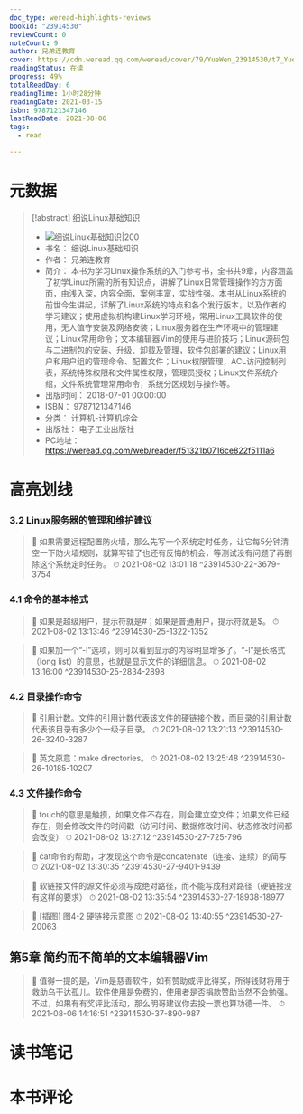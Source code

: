 ```yaml
---
doc_type: weread-highlights-reviews
bookId: "23914530"
reviewCount: 0
noteCount: 9
author: 兄弟连教育
cover: https://cdn.weread.qq.com/weread/cover/79/YueWen_23914530/t7_YueWen_23914530.jpg
readingStatus: 在读
progress: 49%
totalReadDay: 6
readingTime: 1小时28分钟
readingDate: 2021-03-15
isbn: 9787121347146
lastReadDate: 2021-08-06
tags:
  - read

---
```

# 元数据
> [!abstract] 细说Linux基础知识
> - ![ 细说Linux基础知识|200](https://cdn.weread.qq.com/weread/cover/79/YueWen_23914530/t7_YueWen_23914530.jpg)
> - 书名： 细说Linux基础知识
> - 作者： 兄弟连教育
> - 简介： 本书为学习Linux操作系统的入门参考书，全书共9章，内容涵盖了初学Linux所需的所有知识点，讲解了Linux日常管理操作的方方面面，由浅入深，内容全面，案例丰富，实战性强。本书从Linux系统的前世今生讲起，详解了Linux系统的特点和各个发行版本，以及作者的学习建议；使用虚拟机构建Linux学习环境，常用Linux工具软件的使用，无人值守安装及网络安装；Linux服务器在生产环境中的管理建议；Linux常用命令；文本编辑器Vim的使用与进阶技巧；Linux源码包与二进制包的安装、升级、卸载及管理，软件包部署的建议；Linux用户和用户组的管理命令、配置文件；Linux权限管理，ACL访问控制列表，系统特殊权限和文件属性权限，管理员授权；Linux文件系统介绍，文件系统管理常用命令，系统分区规划与操作等。
> - 出版时间： 2018-07-01 00:00:00
> - ISBN： 9787121347146
> - 分类： 计算机-计算机综合
> - 出版社： 电子工业出版社
> - PC地址：https://weread.qq.com/web/reader/f51321b0716ce822f5111a6

# 高亮划线

### 3.2 Linux服务器的管理和维护建议

> 📌 如果需要远程配置防火墙，那么先写一个系统定时任务，让它每5分钟清空一下防火墙规则，就算写错了也还有反悔的机会，等测试没有问题了再删除这个系统定时任务。 
> ⏱ 2021-08-02 13:01:18 ^23914530-22-3679-3754

### 4.1 命令的基本格式

> 📌 如果是超级用户，提示符就是#；如果是普通用户，提示符就是$。 
> ⏱ 2021-08-02 13:13:46 ^23914530-25-1322-1352

> 📌 如果加一个“-l”选项，则可以看到显示的内容明显增多了。“-l”是长格式（long list）的意思，也就是显示文件的详细信息。 
> ⏱ 2021-08-02 13:16:00 ^23914530-25-2834-2898

### 4.2 目录操作命令

> 📌 引用计数。文件的引用计数代表该文件的硬链接个数，而目录的引用计数代表该目录有多少个一级子目录。 
> ⏱ 2021-08-02 13:21:13 ^23914530-26-3240-3287

> 📌 英文原意：make directories。 
> ⏱ 2021-08-02 13:25:48 ^23914530-26-10185-10207

### 4.3 文件操作命令

> 📌 touch的意思是触摸，如果文件不存在，则会建立空文件；如果文件已经存在，则会修改文件的时间戳（访问时间、数据修改时间、状态修改时间都会改变） 
> ⏱ 2021-08-02 13:27:12 ^23914530-27-725-796

> 📌 cat命令的帮助，才发现这个命令是concatenate（连接、连续）的简写 
> ⏱ 2021-08-02 13:30:35 ^23914530-27-9401-9439

> 📌 软链接文件的源文件必须写成绝对路径，而不能写成相对路径（硬链接没有这样的要求） 
> ⏱ 2021-08-02 13:35:54 ^23914530-27-18938-18977

> 📌 [插图]
   图4-2 硬链接示意图 
> ⏱ 2021-08-02 13:40:55 ^23914530-27-20063

## 第5章 简约而不简单的文本编辑器Vim

> 📌 值得一提的是，Vim是慈善软件，如有赞助或评比得奖，所得钱财将用于救助乌干达孤儿。软件使用是免费的，使用者是否捐款赞助当然不会勉强。不过，如果有有奖评比活动，那么明哥建议你去投一票也算功德一件。 
> ⏱ 2021-08-06 14:16:51 ^23914530-37-890-987

# 读书笔记

# 本书评论

